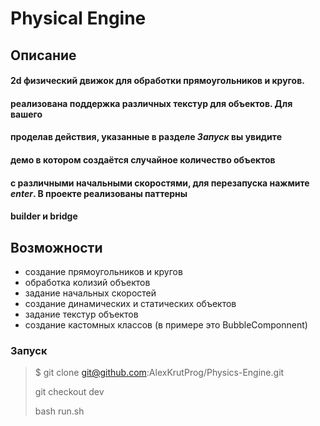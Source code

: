 # Physical Engine

## Описание 
#### 2d физический движок для обработки прямоугольников и кругов.
#### реализована поддержка различных текстур для объектов. Для вашего
#### проделав действия, указанные в разделе _Запуск_ вы увидите 
#### демо в котором создаётся случайное количество объектов 
#### с различными начальными скоростями, для перезапуска нажмите _enter_. В проекте реализованы паттерны 
#### builder и bridge

## Возможности 
* создание прямоугольников и кругов
* обработка колизий объектов
* задание начальных скоростей
* создание динамических и статических объектов
* задание текстур объектов
* создание кастомных классов (в примере это BubbleComponnent)

### Запуск

> $ git clone git@github.com:AlexKrutProg/Physics-Engine.git
> 
> git checkout dev 
> 
> bash run.sh